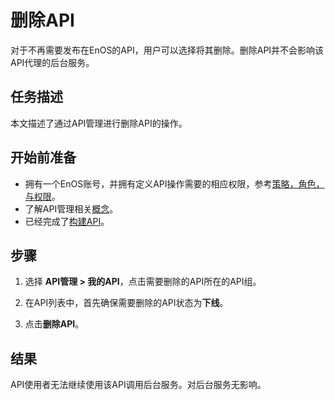 # 删除API

对于不再需要发布在EnOS的API，用户可以选择将其删除。删除API并不会影响该API代理的后台服务。

## 任务描述

本文描述了通过API管理进行删除API的操作。

## 开始前准备

- 拥有一个EnOS账号，并拥有定义API操作需要的相应权限，参考[策略，角色，与权限](/docs/iam/zh_CN/latest/access_policy)。
- 了解API管理相关[概念](api_management_concepts)。
- 已经完成了[构建API](creating_api)。

## 步骤

1. 选择 **API管理 > 我的API**，点击需要删除的API所在的API组。

2. 在API列表中，首先确保需要删除的API状态为**下线**。

3. 点击**删除API**。

## 结果

API使用者无法继续使用该API调用后台服务。对后台服务无影响。
